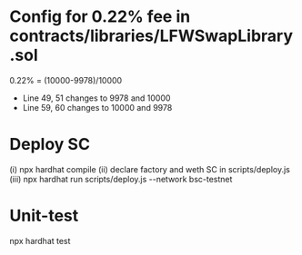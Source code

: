 # Config for 0.22% fee in contracts/libraries/LFWSwapLibrary.sol

0.22% = (10000-9978)/10000

+ Line 49, 51 changes to 9978 and 10000
+ Line 59, 60 changes to 10000 and 9978

# Deploy SC
(i)  npx hardhat compile
(ii) declare factory and weth SC in scripts/deploy.js
(iii) npx hardhat run scripts/deploy.js --network bsc-testnet

# Unit-test
npx hardhat test

